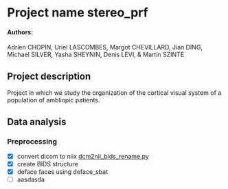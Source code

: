 # Project name stereo_prf
#### Authors: 
Adrien CHOPIN, Uriel LASCOMBES, Margot CHEVILLARD, Jian DING, Michael SILVER, Yasha SHEYNIN, Denis LEVI, & Martin SZINTE

## Project description

Project in which we study the organization of the cortical visual system of a population of ambliopic patients.

## Data analysis

### Preprocessing
- [x] convert dicom to niix [dcm2nii_bids_rename.py](analysis_code/preproc/dcm2nii_bids_rename.py)
- [x] create BIDS structure
- [x] deface faces using deface_sbat
- [ ] aasdasda